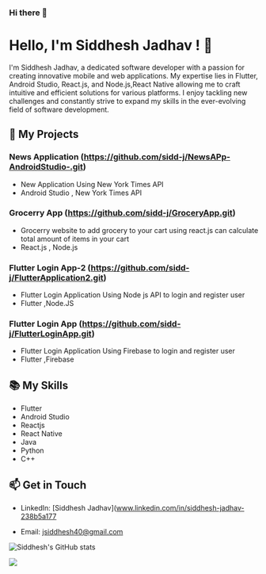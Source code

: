 ### Hi there 👋

<!--
**sidd-j/sidd-j** is a ✨ _special_ ✨ repository because its `README.md` (this file) appears on your GitHub profile.

Here are some ideas to get you started:

- 🔭 I’m currently working on ...
- 🌱 I’m currently learning ...
- 👯 I’m looking to collaborate on ...
- 🤔 I’m looking for help with ...
- 💬 Ask me about ...
- 📫 How to reach me: ...
- 😄 Pronouns: ...
- ⚡ Fun fact: ...
-->


# Hello, I'm Siddhesh Jadhav ! 👋


I'm Siddhesh Jadhav, a dedicated software developer with a passion for creating innovative mobile and web applications. 
My expertise lies in Flutter, Android Studio, React.js, and Node.js,React Native allowing me to craft intuitive and efficient solutions for various platforms.
I enjoy tackling new challenges and constantly strive to expand my skills in the ever-evolving field of software development.

## 🚀 My Projects

### News Application (https://github.com/sidd-j/NewsAPp-AndroidStudio-.git)
- New Application Using New York Times API
- Android Studio , New York Times API

### Grocerry App (https://github.com/sidd-j/GroceryApp.git)
- Grocerry website to add grocery to your cart using react.js can calculate total amount of items in your cart
- React.js , Node.js

### Flutter Login App-2 (https://github.com/sidd-j/FlutterApplication2.git)
- Flutter Login Application Using Node js API to login and register user 
- Flutter ,Node.JS
  
### Flutter Login App (https://github.com/sidd-j/FlutterLoginApp.git)
- Flutter Login Application Using Firebase to login and register user 
- Flutter ,Firebase




  
## 📚 My Skills
- Flutter
- Android Studio
- Reactjs
- React Native
- Java
- Python
- C++

## 📫 Get in Touch

- LinkedIn: [Siddhesh Jadhav](www.linkedin.com/in/siddhesh-jadhav-238b5a177


- Email: jsiddhesh40@gmail.com



![Siddhesh's GitHub stats](https://github-readme-stats.vercel.app/api?username=sidd-j)


[![](https://visitcount.itsvg.in/api?id=sidd-j&label=Profile%20Views&pretty=true)](https://visitcount.itsvg.in)
